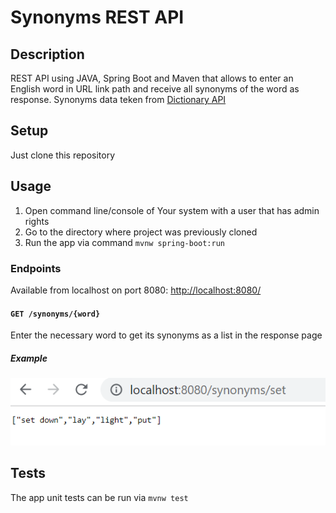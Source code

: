 # Synonyms REST API

## Description

REST API using JAVA, Spring Boot and Maven that allows to enter an English word in URL link path and receive all synonyms of the word as response. Synonyms data teken from [Dictionary API](https://dictionaryapi.dev/)

## Setup

Just clone this repository

## Usage

1. Open command line/console of Your system with a user that has admin rights
2. Go to the directory where project was previously cloned
3. Run the app via command   `mvnw spring-boot:run`

### Endpoints

Available from localhost on port 8080: [http://localhost:8080/](http://localhost:8080/)

#### `GET /synonyms/{word}`

Enter the necessary word to get its synonyms as a list in the response page 

##### Example

![Example](example.png)

## Tests

The app unit tests can be run via  `mvnw test`